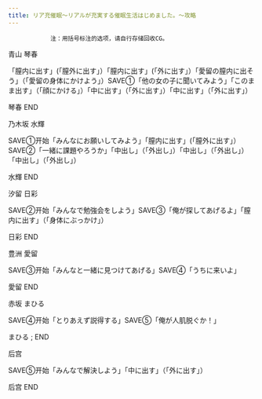 ```yaml
---
title: リア充催眠～リアルが充実する催眠生活はじめました。～攻略
---
```


                注：用括号标注的选项，请自行存储回收CG。

青山 琴春

「膣内に出す」(「膣外に出す」）「膣内に出す」(「外に出す」）「愛留の膣内に出そう」（「愛留の身体にかけよう」）SAVE①「他の女の子に聞いてみよう」「このまま出す」（「顔にかける」）「中に出す」（「外に出す」）「中に出す」（「外に出す」）

琴春 END

乃木坂 水輝

SAVE①开始「みんなにお願いしてみよう」「膣内に出す」(「膣外に出す」）SAVE②「一緒に課題やろうか」「中出し」（「外出し」）「中出し」（「外出し」）「中出し」（「外出し」）

水輝 END

汐留 日彩

SAVE②开始「みんなで勉強会をしよう」SAVE③「俺が探してあげるよ」「膣内に出す」（「身体にぶっかけ」）

日彩 END

豊洲 愛留 

SAVE③开始「みんなと一緒に見つけてあげる」SAVE④「うちに来いよ」

愛留 END

赤坂 まひる 

SAVE④开始「とりあえず説得する」SAVE⑤「俺が人肌脱ぐか！」

まひる ; END

后宫

SAVE⑤开始「みんなで解決しよう」「中に出す」（「外に出す」）

后宫 END
              
